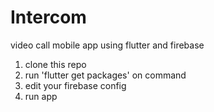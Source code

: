 # Intercom

video call mobile app using flutter and firebase

1. clone this repo
2. run 'flutter get packages' on command
3. edit your firebase config
4. run app
